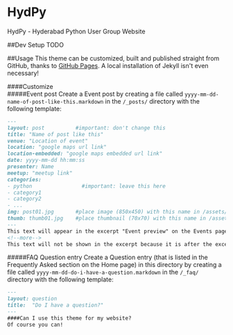 # HydPy
HydPy - Hyderabad Python User Group Website

##Dev Setup
TODO

##Usage
This theme can be customized, built and published straight from GitHub, thanks to [GitHub Pages](https://pages.github.com/). A local installation of Jekyll isn't even necessary!

####Customize  
#####Event post
Create a Event post by creating a file called `yyyy-mm-dd-name-of-post-like-this.markdown` in the `/_posts/` directory with the following template:
```markdown
---
layout: post          #important: don't change this
title: "Name of post like this"
venue: "Location of event"
location: "google maps url link"
location-embedded: "google maps embedded url link"
date: yyyy-mm-dd hh:mm:ss
presenter: Name
meetup: "meetup link"
categories:
- python                #important: leave this here
- category1
- category2
- ...
img: post01.jpg       #place image (850x450) with this name in /assets/img/blog/
thumb: thumb01.jpg    #place thumbnail (70x70) with this name in /assets/img/blog/thumbs/
---
This text will appear in the excerpt "Event preview" on the Events page that lists all the posts.
<!--more-->
This text will not be shown in the excerpt because it is after the excerpt separator.
```
#####FAQ Question entry
Create a Question entry (that is listed in the Frequently Asked section on the Home page) in this directory by creating a file called `yyyy-mm-dd-do-i-have-a-question.markdown` in the `/_faq/` directory with the following template:
```markdown
---
layout: question
title:  "Do I have a question?"
---
####Can I use this theme for my website?
Of course you can!
```

